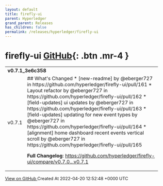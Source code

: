 ```yaml
---
layout: default
title: firefly-ui
parent: Hyperledger
grand_parent: Releases
has_children: false
permalink: /releases/hyperledger/firefly-ui
---
```


# firefly-ui <span class="fs-3 right-align">[GitHub](https://github.com/hyperledger/firefly-ui){: .btn .mr-4 }</span>


<div>
    <table>
        <tr>
            <td colspan="2">
                <b>
                    v0.7.1_3e6c358
                </b>
            </td>
        </tr>
        <tr>
            <td>
                <span class="chip">
                    v0.7.1
                </span>
            </td>
            <td>
                ## What's Changed
* [new-readme] by @eberger727 in https://github.com/hyperledger/firefly-ui/pull/161
* Layout refactor by @eberger727 in https://github.com/hyperledger/firefly-ui/pull/162
* [field-updates] ui updates by @eberger727 in https://github.com/hyperledger/firefly-ui/pull/163
* [field-updates] updating for new event types by @eberger727 in https://github.com/hyperledger/firefly-ui/pull/164
* [alignment] home dashboard recent events vertical scroll by @eberger727 in https://github.com/hyperledger/firefly-ui/pull/165


**Full Changelog**: https://github.com/hyperledger/firefly-ui/compare/v0.7.0...v0.7.1
            </td>
        </tr>
    </table>
    <a href="https://github.com/hyperledger/firefly-ui/releases/tag/v0.7.1" class=".btn">
        View on GitHub
    </a>
    <span class="right-align">
        Created At 2022-04-20 12:52:48 +0000 UTC
    </span>
</div>

